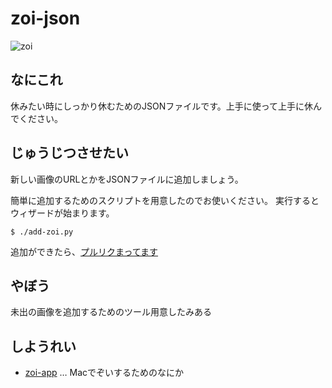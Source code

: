 # zoi-json

![zoi](https://pbs.twimg.com/media/BspWoBQCcAAm9y5.jpg)

## なにこれ

休みたい時にしっかり休むためのJSONファイルです。上手に使って上手に休んでください。

## じゅうじつさせたい

新しい画像のURLとかをJSONファイルに追加しましょう。

簡単に追加するためのスクリプトを用意したのでお使いください。
実行するとウィザードが始まります。

```
$ ./add-zoi.py
```

追加ができたら、[プルリクまってます](https://github.com/kikuchy/zoi-json/pulls)

## やぼう

未出の画像を追加するためのツール用意したみある

## しようれい

* [zoi-app](http://github.com/kikuchy/zoi-app) … Macでぞいするためのなにか
